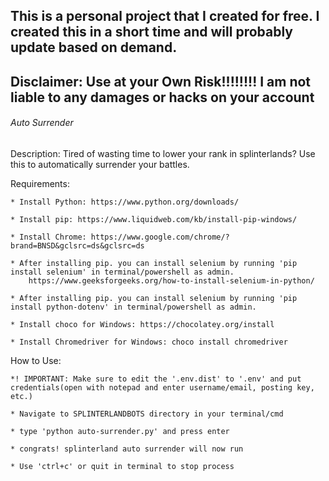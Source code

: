 ## This is a personal project that I created for free. I created this in a short time and will probably update based on demand.
## Disclaimer: Use at your Own Risk!!!!!!!! I am not liable to any damages or hacks on your account

###### Auto Surrender ######
Description: Tired of wasting time to lower your rank in splinterlands? Use this to automatically surrender your battles.

Requirements:

    * Install Python: https://www.python.org/downloads/

    * Install pip: https://www.liquidweb.com/kb/install-pip-windows/

    * Install Chrome: https://www.google.com/chrome/?brand=BNSD&gclsrc=ds&gclsrc=ds

    * After installing pip. you can install selenium by running 'pip install selenium' in terminal/powershell as admin.  
        https://www.geeksforgeeks.org/how-to-install-selenium-in-python/

    * After installing pip. you can install selenium by running 'pip install python-dotenv' in terminal/powershell as admin.  

    * Install choco for Windows: https://chocolatey.org/install

    * Install Chromedriver for Windows: choco install chromedriver

How to Use:

    *! IMPORTANT: Make sure to edit the '.env.dist' to '.env' and put credentials(open with notepad and enter username/email, posting key, etc.)
    
    * Navigate to SPLINTERLANDBOTS directory in your terminal/cmd
    
    * type 'python auto-surrender.py' and press enter
    
    * congrats! splinterland auto surrender will now run 

    * Use 'ctrl+c' or quit in terminal to stop process
######
